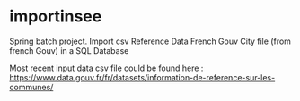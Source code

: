 # importinsee
Spring batch project. Import csv Reference Data French Gouv City file (from french Gouv) in a SQL Database

Most recent input data csv file could be found here : https://www.data.gouv.fr/fr/datasets/information-de-reference-sur-les-communes/

